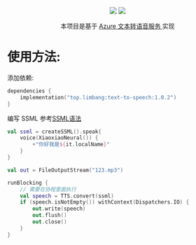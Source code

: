 <div align="center">

[![](https://img.shields.io/github/v/release/limbang/text-to-speech?include_prereleases)](https://github.com/limbang/text-to-speech/releases)
[![](https://img.shields.io/github/license/limbang/text-to-speech)](https://github.com/limbang/text-to-speech/blob/master/LICENSE)


本项目是基于 <a href = "https://azure.microsoft.com/zh-cn/services/cognitive-services/text-to-speech/">Azure 文本转语音服务 </a> 实现
</div>

# 使用方法: 

添加依赖:
```kotlin
dependencies {
    implementation("top.limbang:text-to-speech:1.0.2")
}
```
编写 SSML 参考[SSML语法](https://docs.microsoft.com/zh-cn/azure/cognitive-services/speech-service/speech-synthesis-markup?tabs=csharp)
```kotlin
val ssml = createSSML().speak{
    voice(XiaoxiaoNeural()) {
        +"你好我是${it.localName}"
    }
}

val out = FileOutputStream("123.mp3")

runBlocking {
    // 需要在协程里面执行
    val speech = TTS.convert(ssml)
    if (speech.isNotEmpty()) withContext(Dispatchers.IO) {
        out.write(speech)
        out.flush()
        out.close()
    }
}

```
